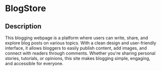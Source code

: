 # BlogStore
## Description
This blogging webpage is a platform where users can write, share, and explore blog posts on various topics. With a clean design and user-friendly interface, it allows bloggers to easily publish content, add images, and connect with readers through comments. Whether you're sharing personal stories, tutorials, or opinions, this site makes blogging simple, engaging, and accessible for everyone.
